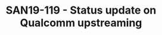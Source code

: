 ---
categories:
- san19
description: An update of the progress made since BKK19 in the upstreaming and ongoing
  efforts related to Qualcomm platforms. Covering current status of Dragonboards and
  Snapdragon laptops.
image:
  featured: 'true'
  path: /assets/images/featured-images/san19/SAN19-119.png
session_attendee_num: '6'
session_id: SAN19-119
session_room: Sunset V (Session 1)
session_slot:
  end_time: '2019-09-23 16:50:00'
  start_time: '2019-09-23 16:00:00'
session_speakers:
- speaker_bio: Bjorn is Linux kernel subsystem maintainer for remoteproc, rpmsg and
    hwspinlock and co-maintainer of the Qualcomm SoC. As Principal Engineer at Linaro
    hes focusing on Qualcomm upstream support in the Linux kernel.
  speaker_company: Linaro
  speaker_image: /assets/images/speakers/san19/bjorn-andersson.jpg
  speaker_location: ''
  speaker_name: Bjorn Andersson
  speaker_position: Principal Engineer
  speaker_username: bjorn.andersson
- speaker_bio: ''
  speaker_company: Linaro
  speaker_image: /assets/images/speakers/placeholder.jpg
  speaker_location: ''
  speaker_name: Bjorn Andersson
  speaker_position: Principal Engineer
  speaker_username: bjornandersson
session_track: Open Source Development
tag: session
tags:
- Linux Kernel
- ' 96Boards'
title: SAN19-119 - Status update on Qualcomm upstreaming
---